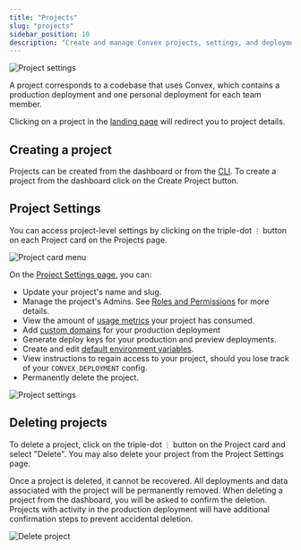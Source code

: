```yaml
---
title: "Projects"
slug: "projects"
sidebar_position: 10
description: "Create and manage Convex projects, settings, and deployments"
---
```


![Project settings](/screenshots/projects.png)

A project corresponds to a codebase that uses Convex, which contains a
production deployment and one personal deployment for each team member.

Clicking on a project in the [landing page](https://dashboard.convex.dev) will
redirect you to project details.

## Creating a project

Projects can be created from the dashboard or from the
[CLI](/cli.md#create-a-new-project). To create a project from the dashboard
click on the Create Project button.

## Project Settings

You can access project-level settings by clicking on the triple-dot `⋮` button
on each Project card on the Projects page.

![Project card menu](/screenshots/project_menu.png)

On the [Project Settings page](https://dashboard.convex.dev/project/settings),
you can:

- Update your project's name and slug.
- Manage the project's Admins. See
  [Roles and Permissions](/dashboard/teams.md#roles-and-permissions) for more
  details.
- View the amount of [usage metrics](/dashboard/teams.md#usage) your project has
  consumed.
- Add [custom domains](/production/hosting/custom.mdx#custom-domains) for your
  production deployment
- Generate deploy keys for your production and preview deployments.
- Create and edit
  [default environment variables](/production/environment-variables.mdx#project-environment-variable-defaults).
- View instructions to regain access to your project, should you lose track of
  your `CONVEX_DEPLOYMENT` config.
- Permanently delete the project.

![Project settings](/screenshots/project_settings.png)

## Deleting projects

To delete a project, click on the triple-dot `⋮` button on the Project card and
select "Delete". You may also delete your project from the Project Settings
page.

Once a project is deleted, it cannot be recovered. All deployments and data
associated with the project will be permanently removed. When deleting a project
from the dashboard, you will be asked to confirm the deletion. Projects with
activity in the production deployment will have additional confirmation steps to
prevent accidental deletion.

![Delete project](/screenshots/project_delete.png)
